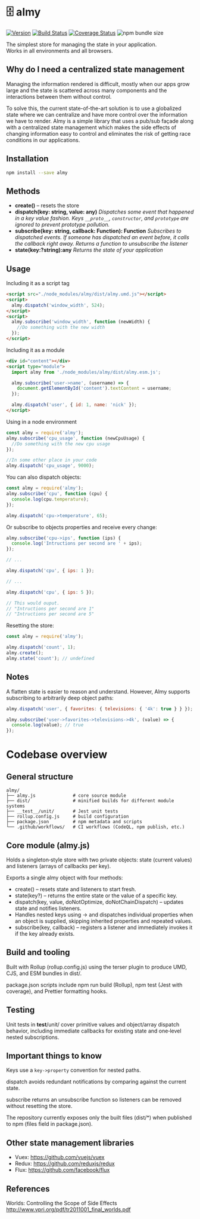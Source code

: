 # 🗄️ almy

[![Version](https://badgen.net/npm/v/almy)](https://www.npmjs.com/package/almy)
[![Build Status](https://travis-ci.org/tomas2387/almy.svg?branch=master)](https://travis-ci.org/tomas2387/almy)
[![Coverage Status](https://coveralls.io/repos/github/tomas2387/almy/badge.svg?branch=master)](https://coveralls.io/github/tomas2387/almy?branch=master)
![npm bundle size](https://img.shields.io/bundlephobia/minzip/almy)

The simplest store for managing the state in your application.  
Works in all environments and all browsers.

## Why do I need a centralized state management

Managing the information rendered is difficult, mostly when our apps grow large
and the state is scattered across many components and the interactions between
them without control.

To solve this, the current state-of-the-art solution is to use a globalized state
where we can centralize and have more control over the information we have to render.
Almy is a simple library that uses a pub/sub façade along with a centralized
state management which makes the side effects of changing information easy
to control and eliminates the risk of getting race conditions in our applications.

## Installation

```bash
npm install --save almy
```

## Methods

- **create()** – resets the store
- **dispatch(key: string, value: any)**
  _Dispatches some event that happened in a key value fashion._
  _Keys `__proto__`, `constructor`, and `prototype` are ignored to prevent_
  _prototype pollution._
- **subscribe(key: string, callback: Function): Function**
  _Subscribes to dispatched events. If someone has dispatched an event_
  _before, it calls the callback right away. Returns a function to_
  _unsubscribe the listener_
- **state(key:?string):any**
  _Returns the state of your application_

## Usage

Including it as a script tag

```html
<script src="./node_modules/almy/dist/almy.umd.js"></script>
<script>
  almy.dispatch('window_width', 524);
</script>
<script>
  almy.subscribe('window_width', function (newWidth) {
    //Do something with the new width
  });
</script>
```

Including it as a module

```html
<div id="content"></div>
<script type="module">
  import almy from './node_modules/almy/dist/almy.esm.js';

  almy.subscribe('user->name', (username) => {
    document.getElementById('content').textContent = username;
  });

  almy.dispatch('user', { id: 1, name: 'nick' });
</script>
```

Using in a node environment

```js
const almy = require('almy');
almy.subscribe('cpu_usage', function (newCpuUsage) {
  //Do something with the new cpu usage
});

//In some other place in your code
almy.dispatch('cpu_usage', 9000);
```

You can also dispatch objects:

```js
const almy = require('almy');
almy.subscribe('cpu', function (cpu) {
  console.log(cpu.temperature);
});

almy.dispatch('cpu->temperature', 65);
```

Or subscribe to objects properties and receive every change:

```js
almy.subscribe('cpu->ips', function (ips) {
  console.log('Intructions per second are ' + ips);
});

// ...

almy.dispatch('cpu', { ips: 1 });

// ...

almy.dispatch('cpu', { ips: 5 });

// This would ouput.
// "Intructions per second are 1"
// "Intructions per second are 5"
```

Resetting the store:

```js
const almy = require('almy');

almy.dispatch('count', 1);
almy.create();
almy.state('count'); // undefined
```

## Notes

A flatten state is easier to reason and understand. However, Almy supports
subscribing to arbitrarily deep object paths:

```js
almy.dispatch('user', { favorites: { televisions: { '4k': true } } });

almy.subscribe('user->favorites->televisions->4k', (value) => {
  console.log(value); // true
});
```

# Codebase overview

## General structure

```
almy/
├── almy.js              # core source module
├── dist/                # minified builds for different module systems
├── __test__/unit/       # Jest unit tests
├── rollup.config.js     # build configuration
├── package.json         # npm metadata and scripts
└── .github/workflows/   # CI workflows (CodeQL, npm publish, etc.)
```

## Core module (almy.js)

Holds a singleton‑style store with two private objects: state (current values)
and listeners (arrays of callbacks per key).

Exports a single almy object with four methods:

- create() – resets state and listeners to start fresh.
- state(key?) – returns the entire state or the value of a specific key.
- dispatch(key, value, doNotOptimize, doNotChainDispatch) – updates state and
  notifies listeners.
- Handles nested keys using -> and dispatches individual properties when an
  object is supplied, skipping inherited properties and repeated values.
- subscribe(key, callback) – registers a listener and immediately invokes it
  if the key already exists.

## Build and tooling

Built with Rollup (rollup.config.js) using the terser plugin to produce UMD, CJS,
and ESM bundles in dist/.

package.json scripts include npm run build (Rollup), npm test (Jest with coverage),
and Prettier formatting hooks.

## Testing

Unit tests in **test**/unit/ cover primitive values and object/array dispatch behavior,
including immediate callbacks for existing state and one‑level nested subscriptions.

## Important things to know

Keys use a `key->property` convention for nested paths.

dispatch avoids redundant notifications by comparing against the current state.

subscribe returns an unsubscribe function so listeners can be removed without
resetting the store.

The repository currently exposes only the built files (dist/\*) when
published to npm (files field in package.json).

## Other state management libraries

- Vuex: https://github.com/vuejs/vuex
- Redux: https://github.com/reduxjs/redux
- Flux: https://github.com/facebook/flux

## References

Worlds: Controlling the Scope of Side Effects
http://www.vpri.org/pdf/tr2011001_final_worlds.pdf
